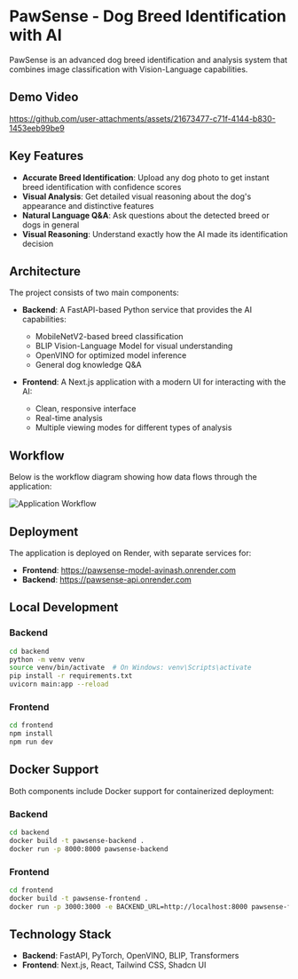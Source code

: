 # PawSense - Dog Breed Identification with AI

PawSense is an advanced dog breed identification and analysis system that combines image classification with Vision-Language capabilities.

## Demo Video

https://github.com/user-attachments/assets/21673477-c71f-4144-b830-1453eeb99be9

## Key Features

- **Accurate Breed Identification**: Upload any dog photo to get instant breed identification with confidence scores
- **Visual Analysis**: Get detailed visual reasoning about the dog's appearance and distinctive features
- **Natural Language Q&A**: Ask questions about the detected breed or dogs in general
- **Visual Reasoning**: Understand exactly how the AI made its identification decision

## Architecture

The project consists of two main components:

- **Backend**: A FastAPI-based Python service that provides the AI capabilities:
  - MobileNetV2-based breed classification
  - BLIP Vision-Language Model for visual understanding
  - OpenVINO for optimized model inference
  - General dog knowledge Q&A

- **Frontend**: A Next.js application with a modern UI for interacting with the AI:
  - Clean, responsive interface
  - Real-time analysis
  - Multiple viewing modes for different types of analysis

## Workflow

Below is the workflow diagram showing how data flows through the application:

![Application Workflow](https://github.com/user-attachments/assets/19da521d-6cad-4d43-b557-20df6db2248c)

## Deployment

The application is deployed on Render, with separate services for:

- **Frontend**: https://pawsense-model-avinash.onrender.com
- **Backend**: https://pawsense-api.onrender.com

## Local Development

### Backend

```bash
cd backend
python -m venv venv
source venv/bin/activate  # On Windows: venv\Scripts\activate
pip install -r requirements.txt
uvicorn main:app --reload
```

### Frontend

```bash
cd frontend
npm install
npm run dev
```

## Docker Support

Both components include Docker support for containerized deployment:

### Backend

```bash
cd backend
docker build -t pawsense-backend .
docker run -p 8000:8000 pawsense-backend
```

### Frontend

```bash
cd frontend
docker build -t pawsense-frontend .
docker run -p 3000:3000 -e BACKEND_URL=http://localhost:8000 pawsense-frontend
```

## Technology Stack

- **Backend**: FastAPI, PyTorch, OpenVINO, BLIP, Transformers
- **Frontend**: Next.js, React, Tailwind CSS, Shadcn UI
